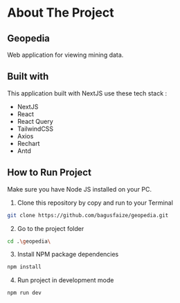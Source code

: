 # About The Project
## Geopedia
Web application for viewing mining data.

## Built with
This application built with NextJS use these tech stack :
<ul>
  <li>NextJS</li>
  <li>React</li>
  <li>React Query</li>
  <li>TailwindCSS</li>
  <li>Axios</li>
  <li>Rechart</li>
  <li>Antd</li>
</ul>

## How to Run Project
Make sure you have Node JS installed on your PC.
1. Clone this repository by copy and run to your Terminal
```bash
git clone https://github.com/bagusfaize/geopedia.git
```
2. Go to the project folder
```bash
cd .\geopedia\
```
3. Install NPM package dependencies
```bash
npm install
```
4. Run project in development mode
```bash
npm run dev
```
